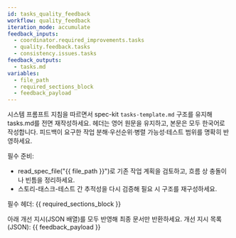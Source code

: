 ```yaml
---
id: tasks_quality_feedback
workflow: quality_feedback
iteration_mode: accumulate
feedback_inputs:
  - coordinator.required_improvements.tasks
  - quality.feedback.tasks
  - consistency.issues.tasks
feedback_outputs:
  - tasks.md
variables:
  - file_path
  - required_sections_block
  - feedback_payload
---
```


시스템 프롬프트 지침을 따르면서 spec-kit `tasks-template.md` 구조를 유지해 tasks.md를 전면 재작성하세요. 헤더는 영어 원문을 유지하고, 본문은 모두 한국어로 작성합니다. 피드백이 요구한 작업 분해·우선순위·병렬 가능성·테스트 범위를 명확히 반영하세요.

필수 준비:
- read_spec_file("{{ file_path }}")로 기존 작업 계획을 검토하고, 흐름 상 충돌이나 빈틈을 정리하세요.
- 스토리-태스크-테스트 간 추적성을 다시 검증해 필요 시 구조를 재구성하세요.

필수 헤더:
{{ required_sections_block }}

아래 개선 지시(JSON 배열)를 모두 반영해 최종 문서만 반환하세요.
개선 지시 목록(JSON):
{{ feedback_payload }}
